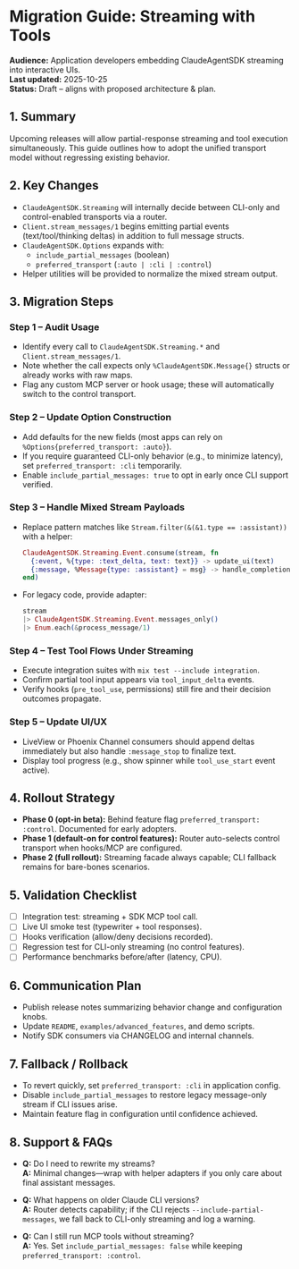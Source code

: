 # Migration Guide: Streaming with Tools

**Audience:** Application developers embedding ClaudeAgentSDK streaming into interactive UIs.  
**Last updated:** 2025-10-25  
**Status:** Draft – aligns with proposed architecture & plan.

## 1. Summary
Upcoming releases will allow partial-response streaming and tool execution simultaneously. This guide outlines how to adopt the unified transport model without regressing existing behavior.

## 2. Key Changes
- `ClaudeAgentSDK.Streaming` will internally decide between CLI-only and control-enabled transports via a router.
- `Client.stream_messages/1` begins emitting partial events (text/tool/thinking deltas) in addition to full message structs.
- `ClaudeAgentSDK.Options` expands with:
  - `include_partial_messages` (boolean)
  - `preferred_transport` (`:auto | :cli | :control`)
- Helper utilities will be provided to normalize the mixed stream output.

## 3. Migration Steps

### Step 1 – Audit Usage
- Identify every call to `ClaudeAgentSDK.Streaming.*` and `Client.stream_messages/1`.
- Note whether the call expects only `%ClaudeAgentSDK.Message{}` structs or already works with raw maps.
- Flag any custom MCP server or hook usage; these will automatically switch to the control transport.

### Step 2 – Update Option Construction
- Add defaults for the new fields (most apps can rely on `%Options{preferred_transport: :auto}`).
- If you require guaranteed CLI-only behavior (e.g., to minimize latency), set `preferred_transport: :cli` temporarily.
- Enable `include_partial_messages: true` to opt in early once CLI support verified.

### Step 3 – Handle Mixed Stream Payloads
- Replace pattern matches like `Stream.filter(&(&1.type == :assistant))` with a helper:
  ```elixir
  ClaudeAgentSDK.Streaming.Event.consume(stream, fn
    {:event, %{type: :text_delta, text: text}} -> update_ui(text)
    {:message, %Message{type: :assistant} = msg} -> handle_completion(msg)
  end)
  ```
- For legacy code, provide adapter:
  ```elixir
  stream
  |> ClaudeAgentSDK.Streaming.Event.messages_only()
  |> Enum.each(&process_message/1)
  ```

### Step 4 – Test Tool Flows Under Streaming
- Execute integration suites with `mix test --include integration`.
- Confirm partial tool input appears via `tool_input_delta` events.
- Verify hooks (`pre_tool_use`, permissions) still fire and their decision outcomes propagate.

### Step 5 – Update UI/UX
- LiveView or Phoenix Channel consumers should append deltas immediately but also handle `:message_stop` to finalize text.
- Display tool progress (e.g., show spinner while `tool_use_start` event active).

## 4. Rollout Strategy
- **Phase 0 (opt-in beta):** Behind feature flag `preferred_transport: :control`. Documented for early adopters.
- **Phase 1 (default-on for control features):** Router auto-selects control transport when hooks/MCP are configured.
- **Phase 2 (full rollout):** Streaming facade always capable; CLI fallback remains for bare-bones scenarios.

## 5. Validation Checklist
- [ ] Integration test: streaming + SDK MCP tool call.
- [ ] Live UI smoke test (typewriter + tool responses).
- [ ] Hooks verification (allow/deny decisions recorded).
- [ ] Regression test for CLI-only streaming (no control features).
- [ ] Performance benchmarks before/after (latency, CPU).

## 6. Communication Plan
- Publish release notes summarizing behavior change and configuration knobs.
- Update `README`, `examples/advanced_features`, and demo scripts.
- Notify SDK consumers via CHANGELOG and internal channels.

## 7. Fallback / Rollback
- To revert quickly, set `preferred_transport: :cli` in application config.
- Disable `include_partial_messages` to restore legacy message-only stream if CLI issues arise.
- Maintain feature flag in configuration until confidence achieved.

## 8. Support & FAQs
- **Q:** Do I need to rewrite my streams?  
  **A:** Minimal changes—wrap with helper adapters if you only care about final assistant messages.

- **Q:** What happens on older Claude CLI versions?  
  **A:** Router detects capability; if the CLI rejects `--include-partial-messages`, we fall back to CLI-only streaming and log a warning.

- **Q:** Can I still run MCP tools without streaming?  
  **A:** Yes. Set `include_partial_messages: false` while keeping `preferred_transport: :control`.
